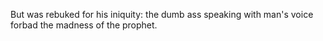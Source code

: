 But was rebuked for his iniquity: the dumb ass speaking with man's voice forbad the madness of the prophet.
